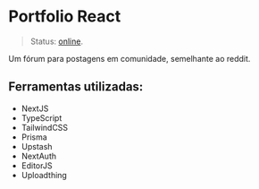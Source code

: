 # Portfolio React
> Status: [online](https://breadit-muvias.vercel.app/).

Um fórum para postagens em comunidade, semelhante ao reddit.

## Ferramentas utilizadas:

<ul>
  <li>NextJS</li>
  <li>TypeScript</li>
  <li>TailwindCSS</li>
  <li>Prisma</li>
  <li>Upstash</li>
  <li>NextAuth</li>
  <li>EditorJS</li>
  <li>Uploadthing</li>
</ul>
